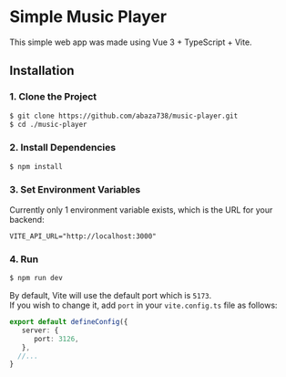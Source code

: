 # Simple Music Player

This simple web app was made using Vue 3 + TypeScript + Vite.

## Installation

### 1. Clone the Project

```bash
$ git clone https://github.com/abaza738/music-player.git
$ cd ./music-player
```

### 2. Install Dependencies

```bash
$ npm install
```

### 3. Set Environment Variables

Currently only 1 environment variable exists, which is the URL for your backend:

```env
VITE_API_URL="http://localhost:3000"
```

### 4. Run

```bash
$ npm run dev
```

By default, Vite will use the default port which is `5173`.  
If you wish to change it, add `port` in your `vite.config.ts` file as follows:

```ts
export default defineConfig({
   server: {
      port: 3126,
   },
  //...
}
```

